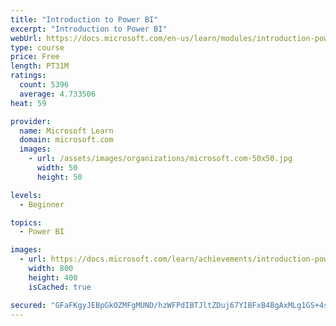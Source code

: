 ```yaml
---
title: "Introduction to Power BI"
excerpt: "Introduction to Power BI"
webUrl: https://docs.microsoft.com/en-us/learn/modules/introduction-power-bi/
type: course
price: Free
length: PT31M
ratings:
  count: 5396
  average: 4.733506
heat: 59

provider:
  name: Microsoft Learn
  domain: microsoft.com
  images:
    - url: /assets/images/organizations/microsoft.com-50x50.jpg
      width: 50
      height: 50

levels:
  - Beginner

topics:
  - Power BI

images:
  - url: https://docs.microsoft.com/learn/achievements/introduction-power-bi-social.png
    width: 800
    height: 400
    isCached: true

secured: "GFaFKgyJEBpGkOZMFgMUND/hzWFPdIBTJltZDuj67YIBFxB4BgAxMLg1GS+4sQ8mWTWUDciEK697pvCJBqr926OvIpeQRIjPbRRzQlvY+Mj6VNpsGeUdSM35RRgOGwmUUptI4RLWoe7LBxKblioS9r8uXdjb29ZVED8WQolyCHGIyP5GFZop8gzgBNALlPEsyvx+C6x5M/P6cv1RXKsmUDigYgI3f4bBY5eFg6K+XP4XWyunCujYJgKKOSdqGbv83r38JmaH3EM91G8Dj+HYFhI+lVNf+c32vi25c6t6CeqWXfHZp96IsgxfLNRm6ii6NVFnm1T+LsHScGCnkZJyyznfSWe/hOvDnketZO07l+LypF9e9XsU6+zvhB+xU+H2mUZPxQtE21naPXGm9hd8/QB5DL1rIhmXRDqCq63vqEQ=;SDa09LEq/yujqushZYZE1Q=="
---
```


